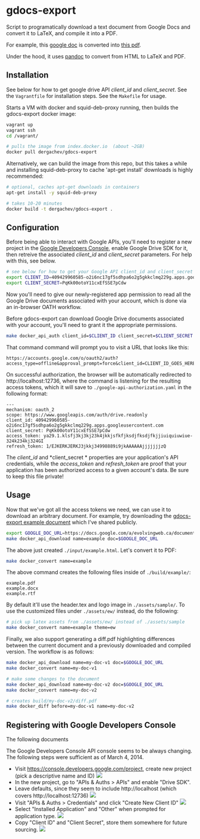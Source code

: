 gdocs-export
============

Script to programatically download a text document from Google Docs and convert
it to LaTeX, and compile it into a PDF.

For example, this [google
doc](https://docs.google.com/a/evolvingweb.ca/document/d/1dwYaiiy4P0KA7PvNwAP2fsPAf6qMMNzwaq8W66mwyds/edit)
is converted into [this
pdf](https://raw.githubusercontent.com/dergachev/gdocs-export/master/build/example/example.pdf).

Under the hood, it uses [pandoc](http://johnmacfarlane.net/pandoc/) to convert from HTML to LaTeX and PDF.

Installation
------------

See below for how to get google drive API *client_id* and *client_secret*.
See the `Vagrantfile` for installation steps.
See the `Makefile` for usage.

Starts a VM with docker and squid-deb-proxy running, then builds the gdocs-export docker image:

```bash
vagrant up
vagrant ssh
cd /vagrant/

# pulls the image from index.docker.io  (about ~2GB)
docker pull dergachev/gdocs-export
```

Alternatively, we can build the image from this repo, but this takes a while
and installing squid-deb-proxy to cache 'apt-get install' downloads is highly
recommended:

```bash
# optional, caches apt-get downloads in containers
apt-get install -y squid-deb-proxy

# takes 10-20 minutes
docker build -t dergachev/gdocs-export .
```

Configuration
-------------

Before being able to interact with Google APIs, you'll need to register a new
project in the [Google Developers
Console](https://console.developers.google.com/project), enable Google Drive
SDK for it, then retreive the associated *client_id* and *client_secret*
parameters.  For help with this, see below.

```bash
# see below for how to get your Google API client_id and client_secret (these are fake)
export CLIENT_ID=409429960585-o2i6nc17gf5sdhpa6o2g5gkkclmq229g.apps.googleusercontent.com
export CLIENT_SECRET=PqKk00otoY11cxEfSSE7pCdw
```

Now you'll need to give our newly-registered app permission to read all the Google Drive
documents associated with your account, which is done via an in-browser OATH workflow.

Before gdocs-export can download Google Drive documents associated with your
account, you'll need to grant it the appropriate permissions.


```bash
make docker_api_auth client_id=$CLIENT_ID client_secret=$CLIENT_SECRET
```

That command command will prompt you to visit a URL that looks like this:

```
https://accounts.google.com/o/oauth2/auth?access_type=offline&approval_prompt=force&client_id=CLIENT_ID_GOES_HERE&redirect_uri=http://localhost:12736/&response_type=code&scope=https://www.googleapis.com/auth/drive.readonly
```

On successful authorization, the browser will be automatically redirected to
http://localhost:12736, where the command is listening for the resulting access
tokens, which it will save to `./google-api-authorization.yaml` in the
following format:

```
---
mechanism: oauth_2
scope: https://www.googleapis.com/auth/drive.readonly
client_id: 409429960585-o2i6nc17gf5sdhpa6o2g5gkkclmq229g.apps.googleusercontent.com
client_secret: PqKk00otoY11cxEfSSE7pCdw
access_token: ya29.1.klsfj3kj3kj23k4jkkjsfkfjksdjfksdjfkjjiuiquiuwiue-324k234kj324GI
refresh_token: 1/EJKERKJERKJ3jkkj34998889i9jkAAAAAAjjjjjjjzQ
```

The *client_id* and *client_secret * properties are your application's API
credentials, while the *access_token* and *refresh_token* are proof that your
application has been authorized access to a given account's data. Be sure to
keep this file private!

Usage
-----

Now that we've got all the access tokens we need, we can use it to download an
arbitrary document. For example, try downloading the [gdocs-export example
document](https://docs.google.com/a/evolvingweb.ca/document/d/1dwYaiiy4P0KA7PvNwAP2fsPAf6qMMNzwaq8W66mwyds/edit)
which I've shared publicly.

```bash
export GOOGLE_DOC_URL=https://docs.google.com/a/evolvingweb.ca/document/d/1dwYaiiy4P0KA7PvNwAP2fsPAf6qMMNzwaq8W66mwyds/edit
make docker_api_download name=example doc=$GOOGLE_DOC_URL
```

The above just created `./input/example.html`. Let's convert it to PDF:

```bash
make docker_convert name=example
```

The above command creates the following files inside of `./build/example/`:

    example.pdf
    example.docx
    example.rtf

By default it'll use the header.tex and logo image in `./assets/sample/`.
To use the customized files under `./assets/ew/` instead, do the following:

```bash
# pick up latex assets from ./assets/ew/ instead of ./assets/sample
make docker_convert name=example theme=ew
```

Finally, we also support generating a diff.pdf highlighting differences between
the current document and a previously downloaded and compiled version. The
workflow is as follows:

```bash
make docker_api_download name=my-doc-v1 doc=$GOOGLE_DOC_URL
make docker_convert name=my-doc-v1

# make some changes to the document
make docker_api_download name=my-doc-v2 doc=$GOOGLE_DOC_URL
make docker_convert name=my-doc-v2

# creates build/my-doc-v2/diff.pdf
make docker_diff before=my-doc-v1 name=my-doc-v2
```

Registering with Google Developers Console
------------------------------------------

The following documents 

The Google Developers Console API console seems to be always changing. The following steps were sufficient as of March 4, 2014.

* Visit https://console.developers.google.com/project, create new project (pick a descriptive name and ID)
    ![](https://dl.dropbox.com/u/29440342/screenshots/QOXZHZMW-2014.03.04-17-49-16.png)
* In the new project, go to "APIs & Auths > APIs" and enable "Drive SDK".
 * Leave defaults, since they seem to include http://localhost (which covers http://localhost:12736)
    ![](https://dl.dropbox.com/u/29440342/screenshots/YXQGJYLR-2014.03.04-17-50-44.png)
* Visit "APIs & Auths > Credentials" and click "Create New Client ID"
    ![](https://dl.dropbox.com/u/29440342/screenshots/QJRSROZL-2014.03.04-17-51-50.png)
* Select "Installed Application" and "Other" when prompted for application type.
    ![](https://dl.dropbox.com/u/29440342/screenshots/SNFDZSWW-2014.03.04-17-52-19.png)
* Copy "Client ID" and "Client Secret", store them somewhere for future sourcing.
    ![](https://dl.dropbox.com/u/29440342/screenshots/GGJDQSIN-2014.03.04-17-57-34.png)
